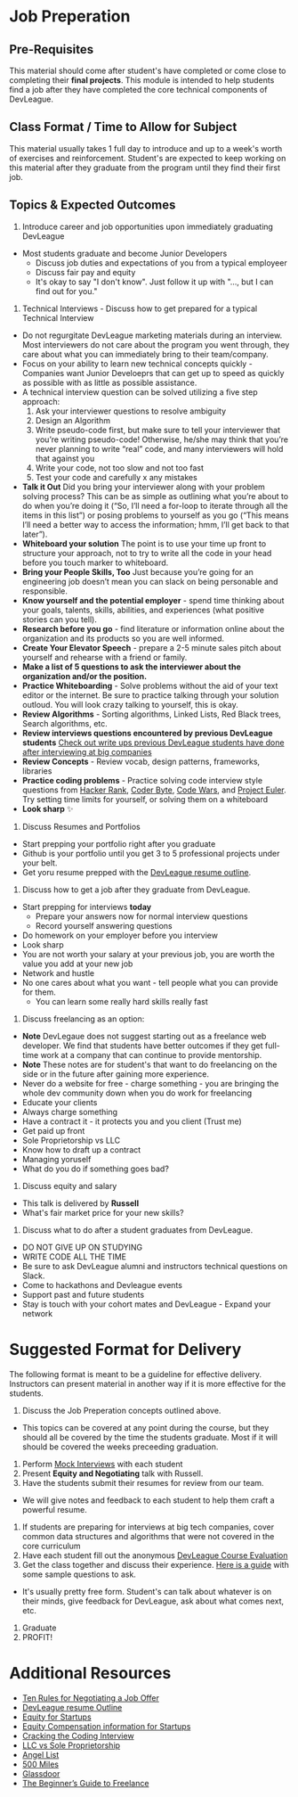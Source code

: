 # Job Preperation

## Pre-Requisites
This material should come after student's have completed or come close to completing their **final projects**. This module is intended to help students find a job after they have completed the core technical components of DevLeague.

## Class Format / Time to Allow for Subject
This material usually takes 1 full day to introduce and up to a week's worth of exercises and reinforcement. Student's are expected to keep working on this material after they graduate from the program until they find their first job.

## Topics & Expected Outcomes

1. Introduce career and job opportunities upon immediately graduating DevLeague
  - Most students graduate and become Junior Developers
    - Discuss job duties and expectations of you from a typical employeer
    - Discuss fair pay and equity
    - It's okay to say "I don't know". Just follow it up with "..., but I can find out for you."
1. Technical Interviews - Discuss how to get prepared for a typical Technical Interview
  - Do not regurgitate DevLeague marketing materials during an interview. Most interviewers do not care about the program you went through, they care about what you can immediately bring to their team/company.
  - Focus on your ability to learn new technical concepts quickly - Companies want Junior Develoeprs that can get up to speed as quickly as possible with as little as possible assistance.
  - A technical interview question can be solved utilizing a five step approach:
    1. Ask your interviewer questions to resolve ambiguity
    1. Design an Algorithm
    1. Write pseudo-code first, but make sure to tell your interviewer that you’re writing pseudo-code! Otherwise, he/she may think that you’re never planning to write “real” code, and many interviewers will hold that against you
    1. Write your code, not too slow and not too fast
    1. Test your code and carefully  x any mistakes
  - **Talk it Out** Did you bring your interviewer along with your problem solving process? This can be as simple as outlining what you’re about to do when you’re doing it (“So, I’ll need a for-loop to iterate through all the items in this list”) or posing problems to yourself as you go (“This means I’ll need a better way to access the information; hmm, I’ll get back to that later”).
  - **Whiteboard your solution** The point is to use your time up front to structure your approach, not to try to write all the code in your head before you touch marker to whiteboard.
  - **Bring your People Skills, Too** Just because you’re going for an engineering job doesn’t mean you can slack on being personable and responsible.
  - **Know yourself and the potential employer** - spend time thinking about your goals, talents, skills, abilities, and experiences (what positive stories can you tell).
  - **Research before you go** - find literature or information online about the organization and its products so you are well informed.
  - **Create Your Elevator Speech** - prepare a 2-5 minute sales pitch about yourself and rehearse with a friend or family.
  - **Make a list of 5 questions to ask the interviewer about the organization and/or the position.**
  - **Practice Whiteboarding** - Solve problems without the aid of your text editor or the internet. Be sure to practice talking through your solution outloud. You will look crazy talking to yourself, this is okay.
  - **Review Algorithms** - Sorting algorithms, Linked Lists, Red Black trees, Search algorithms, etc.
  - **Review interviews questions encountered by previous DevLeague students** [Check out write ups previous DevLeague students have done after interviewing at big companies](https://github.com/devleague/DevLeague-Modules/tree/master/JobPrep/bigFiveInterviews)
  - **Review Concepts** - Review vocab, design patterns, frameworks, libraries
  - **Practice coding problems** - Practice solving code interview style questions from [Hacker Rank](https://www.hackerrank.com/), [Coder Byte](https://coderbyte.com/), [Code Wars](http://www.codewars.com/), and [Project Euler](https://projecteuler.net/). Try setting time limits for yourself, or solving them on a whiteboard
  - **Look sharp** :sparkles:
1. Discuss Resumes and Portfolios
  - Start prepping your portfolio right after you graduate
  - Github is your portfolio until you get 3 to 5 professional projects under your belt.
  - Get yoru resume prepped with the [DevLeague resume outline](https://docs.google.com/document/d/18cP_bDl6O1QnJIQV__cxTAU2c6q6aEGPB-Jvejc2oBg/edit?usp=sharing).
1. Discuss how to get a job after they graduate from DevLeague.
  - Start prepping for interviews **today**
      - Prepare your answers now for normal interview questions
      - Record yourself answering questions
  - Do homework on your employer before you interview
  - Look sharp
  - You are not worth your salary at your previous job, you are worth the value you add at your new job
  - Network and hustle
  - No one cares about what you want - tell people what you can provide for them.
     - You can learn some really hard skills really fast
1. Discuss freelancing as an option:
  - **Note** DevLegaue does not suggest starting out as a freelance web developer. We find that students have better outcomes if they get full-time work at a company that can continue to provide mentorship.
  - **Note** These notes are for student's that want to do freelancing on the side or in the future after gaining more experience.
  - Never do a website for free - charge something - you are bringing the whole dev community down when you do work for freelancing
  - Educate your clients
  - Always charge something
  - Have a contract it - it protects you and you client (Trust me)
  - Get paid up front
  - Sole Proprietorship vs LLC
  - Know how to draft up a contract
  - Managing yoruself
  - What do you do if something goes bad?
1. Discuss equity and salary
  - This talk is delivered by **Russell**
  - What's fair market price for your new skills?
1. Discuss what to do after a student graduates from DevLeague.
  - DO NOT GIVE UP ON STUDYING
  - WRITE CODE ALL THE TIME
  - Be sure to ask DevLeague alumni and instructors technical questions on Slack.
  - Come to hackathons and Devleague events
  - Support past and future students
  - Stay is touch with your cohort mates and DevLeague - Expand your network

# Suggested Format for Delivery
The following format is meant to be a guideline for effective delivery. Instructors can present material in another way if it is more effective for the students.

1. Discuss the Job Preperation concepts outlined above.
  - This topics can be covered at any point during the course, but they should all be covered by the time the students graduate. Most if it will should be covered the weeks preceeding graduation.
1. Perform [Mock Interviews](https://github.com/devleague/DevLeague-Modules/blob/master/JobPrep/MockInterviewPrep.md) with each student
1. Present **Equity and Negotiating** talk with Russell.
1. Have the students submit their resumes for review from our team.
  - We will give notes and feedback to each student to help them craft a powerful resume.
1. If students are preparing for interviews at big tech companies, cover common data structures and algorithms that were not covered in the core curriculum
1. Have each student fill out the anonymous [DevLeague Course Evaluation](https://docs.google.com/forms/d/e/1FAIpQLSdigqivbhLeaoeSvr2lfXf5pgiLtqvWWv7QrhAAp8ZGP2Y00g/viewform)
1. Get the class together and discuss their experience. [Here is a guide](https://github.com/devleague/DevLeague-Modules/blob/master/JobPrep/debrief.md) with some sample questions to ask.
  - It's usually pretty free form. Student's can talk about whatever is on their minds, give feedback for DevLeague, ask about what comes next, etc.
1. Graduate
1. PROFIT!

# Additional Resources

- [Ten Rules for Negotiating a Job Offer](https://medium.freecodecamp.com/ten-rules-for-negotiating-a-job-offer-ee17cccbdab6#.a94agj415:)
- [DevLeague resume Outline](https://docs.google.com/document/d/18cP_bDl6O1QnJIQV__cxTAU2c6q6aEGPB-Jvejc2oBg/edit?usp=sharing)
- [Equity for Startups](https://gist.github.com/isaacsanders/1653078)
- [Equity Compensation information for Startups](https://github.com/jlevy/og-equity-compensation)
- [Cracking the Coding Interview](http://www.amazon.com/Cracking-Coding-Interview-Programming-Questions/dp/098478280X)
- [LLC vs Sole Proprietorship](http://info.legalzoom.com/llc-vs-sole-proprietorship-4342.html)
- [Angel List](https://angel.co/)
- [500 Miles](http://www.500miles.io/)
- [Glassdoor](https://www.glassdoor.com/)
- [The Beginner’s Guide to Freelance](https://medium.com/code-like-a-girl/the-beginners-guide-to-freelance-ed89c4051c26#.81bsk1f9a)
